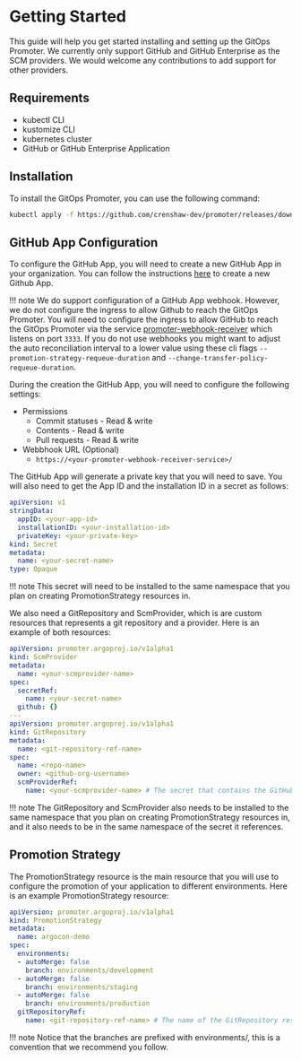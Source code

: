 # Getting Started

This guide will help you get started installing and setting up the GitOps Promoter. We currently only support
GitHub and GitHub Enterprise as the SCM providers. We would welcome any contributions to add support for other
providers.

## Requirements

* kubectl CLI
* kustomize CLI
* kubernetes cluster
* GitHub or GitHub Enterprise Application

## Installation

To install the GitOps Promoter, you can use the following command:

```bash
kubectl apply -f https://github.com/crenshaw-dev/promoter/releases/download/latest/install.yaml
```

## GitHub App Configuration

To configure the GitHub App, you will need to create a new GitHub App in your organization. You can follow the
instructions [here](https://docs.github.com/en/developers/apps/creating-a-github-app) to create a new Github App.

!!! note We do support configuration of a GitHub App webhook. However, we do not configure the ingress to allow Github
to reach the GitOps Promoter. You will need to configure the ingress to allow GitHub to reach the GitOps Promoter 
via the service [promoter-webhook-receiver]() which listens on port `3333`. If you do not use webhooks you might want to
adjust the auto reconciliation interval to a lower value using these cli flags `--promotion-strategy-requeue-duration` and
`--change-transfer-policy-requeue-duration`.

During the creation the GitHub App, you will need to configure the following settings:

* Permissions
  * Commit statuses - Read & write
  * Contents - Read & write
  * Pull requests - Read & write
* Webbhook URL (Optional)
  * `https://<your-promoter-webhook-receiver-service>/`

The GitHub App will generate a private key that you will need to save. You will also need to get the App ID and the
installation ID in a secret as follows:

```yaml
apiVersion: v1
stringData:
  appID: <your-app-id>
  installationID: <your-installation-id>
  privateKey: <your-private-key>
kind: Secret
metadata:
  name: <your-secret-name>
type: Opaque
```

!!! note This secret will need to be installed to the same namespace that you plan on creating PromotionStrategy resources in.



We also need a GitRepository and ScmProvider, which is are custom resources that represents a git repository and a provider. 
Here is an example of both resources:

```yaml
apiVersion: promoter.argoproj.io/v1alpha1
kind: ScmProvider
metadata:
  name: <your-scmprovider-name>
spec:
  secretRef:
    name: <your-secret-name>
  github: {}
---
apiVersion: promoter.argoproj.io/v1alpha1
kind: GitRepository
metadata:
  name: <git-repository-ref-name>
spec:
  name: <repo-name>
  owner: <github-org-username>
  scmProviderRef:
    name: <your-scmprovider-name> # The secret that contains the GitHub App configuration
```

!!! note The GitRepository and ScmProvider also needs to be installed to the same namespace that you plan on creating PromotionStrategy 
resources in, and it also needs to be in the same namespace of the secret it references.


## Promotion Strategy

The PromotionStrategy resource is the main resource that you will use to configure the promotion of your application to different environments.
Here is an example PromotionStrategy resource:

```yaml
apiVersion: promoter.argoproj.io/v1alpha1
kind: PromotionStrategy
metadata:
  name: argocon-demo
spec:
  environments:
  - autoMerge: false
    branch: environments/development
  - autoMerge: false
    branch: environments/staging
  - autoMerge: false
    branch: environments/production
  gitRepositoryRef:
    name: <git-repository-ref-name> # The name of the GitRepository resource
```

!!! note Notice that the branches are prefixed with environments/, this is a convention that we recommend you follow.
